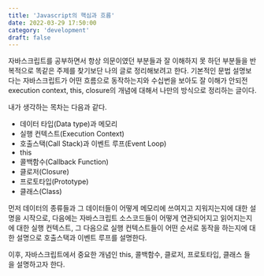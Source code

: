 ```yaml
---
title: 'Javascript의 핵심과 흐름'
date: 2022-03-29 17:50:00
category: 'development'
draft: false
---
```


자바스크립트를 공부하면서 항상 의문이였던 부분들과 잘 이해하지 못 하던 부분들을 반복적으로 똑같은 주제를 찾기보단 나의 글로 정리해보려고 한다.
기본적인 문법 설명보다는 자바스크립트가 어떤 흐름으로 동작하는지와 수십번을 보아도 잘 이해가 안되전 execution context, this, closure의 개념에 대해서 나만의 방식으로 정리하는 글이다.

내가 생각하는 목차는 다음과 같다.

- 데이터 타입(Data type)과 메모리
- 실행 컨텍스트(Execution Context)
- 호출스택(Call Stack)과 이벤트 루프(Event Loop)
- this
- 콜백함수(Callback Function)
- 클로저(Closure)
- 프로토타입(Prototype)
- 클래스(Class)

먼저 데이터의 종류들과 그 데이터들이 어떻게 메모리에 쓰여지고 지워지는지에 대한 설명을 시작으로, 다음에는 자바스크립트 소스코드들이 어떻게 연관되어지고 읽어지는지에 대한 실행 컨텍스트, 그 다음으로 실행 컨텍스트들이 어떤 순서로 동작을 하는지에 대한 설명으로 호출스택과 이벤트 루프를 설명한다.

이후, 자바스크립트에서 중요한 개념인 this, 콜백함수, 클로저, 프로토타입, 클래스 들을 설명하고자 한다.
